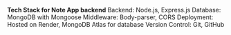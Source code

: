 **Tech Stack for Note App backend**
Backend: Node.js, Express.js
Database: MongoDB with Mongoose
Middleware: Body-parser, CORS
Deployment: Hosted on Render, MongoDB Atlas for database
Version Control: Git, GitHub
